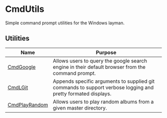 # CmdUtils

Simple command prompt utilities for the Windows layman.

## Utilities
| Name | Purpose |
| --- | --- |
| [CmdGoogle](CmdGoogle) | Allows users to query the google search engine in their default browser from the command prompt. |
| [CmdLGit](CmdLgit) | Appends specific arguments to supplied git commands to support verbose logging and pretty formated displays. |
| [CmdPlayRandom](CmdPlayRandom) | Allows users to play random albums from a given master directory. |